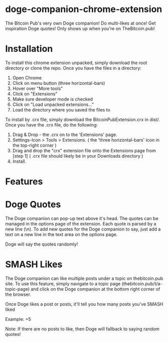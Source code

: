 # doge-companion-chrome-extension
The Bitcoin Pub's very own Doge companion! Do multi-likes at once! Get
inspiration Doge quotes! Only shows up when you're on TheBitcoin.pub!

# Installation
To install this chrome extension unpacked, simply download the root directory or clone the repo. Once you have
the files in a directory:
1. Open Chrome
2. Click on menu button (three horizontal-bars)
3. Hover over "More tools"
4. Click on "Extensions"
5. Make sure developer mode is checked
6. Click on "Load unpacked extensions..."
7. Load the directory where you saved the files to

To install by .crx file, simply download the BitcoinPubExtension.crx in dist/.
Once you have the .crx file, do the following:
1. Drag & Drop - the .crx on to the 'Extensions' page.
2. Settings-Icon > Tools > Extensions. ( the 'three horizontal-bars' icon in the top-right corner )
3. Drag and drop the "crx" extension file onto the Extensions page from [step 1] ( .crx file should likely be in your Downloads directory )
4. Install.

# Features

# Doge Quotes
The Doge companion can pop-up text above it's head. The quotes can be managed
in the options page of the extension. Each quote is parsed by a new line (\n).
To add new quotes for the Doge companion to say, just add a text on a new line
in the text area on the options page.

Doge will say the quotes randomly!

# SMASH Likes
The Doge companion can like multiple posts under a topic on thebitcoin.pub site.
To use this feature, simply navigate to a topic page (thebitcoin.pub/t/a-topic-page)
and click on the Doge companion at the bottom right corner of the browser.

Once Doge likes a post or posts, it'll tell you how many posts you've SMASH liked

Example: +5

Note: If there are no posts to like, then Doge will fallback to saying random quotes!
